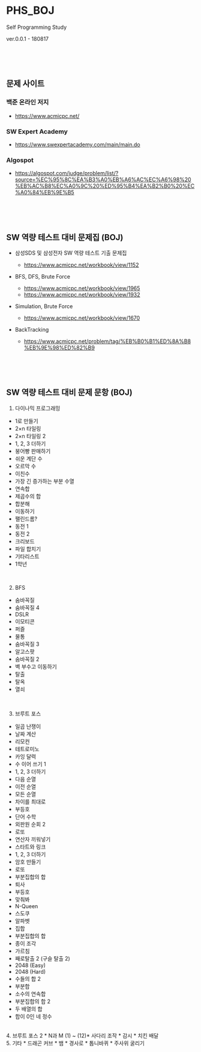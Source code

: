 # PHS_BOJ

Self Programming Study

ver.0.0.1 - 180817

<br>
<br>
<br>

## 문제 사이트

### 백준 온라인 저지
* https://www.acmicpc.net/


### SW Expert Academy
* https://www.swexpertacademy.com/main/main.do 


### Algospot
* https://algospot.com/judge/problem/list/?source=%EC%95%8C%EA%B3%A0%EB%A6%AC%EC%A6%98%20%EB%AC%B8%EC%A0%9C%20%ED%95%B4%EA%B2%B0%20%EC%A0%84%EB%9E%B5

<br>
<br>
<br>

## SW 역량 테스트 대비 문제집 (BOJ)

* 삼성SDS 및 삼성전자 SW 역량 테스트 기출 문제집
  * https://www.acmicpc.net/workbook/view/1152


* BFS, DFS, Brute Force
  * https://www.acmicpc.net/workbook/view/1965
  * https://www.acmicpc.net/workbook/view/1932


* Simulation, Brute Force
  * https://www.acmicpc.net/workbook/view/1670


* BackTracking
  * https://www.acmicpc.net/problem/tag/%EB%B0%B1%ED%8A%B8%EB%9E%98%ED%82%B9

<br>
<br>
<br>

## SW 역량 테스트 대비 문제 문항 (BOJ)

1. 다이나믹 프로그래밍 
  * 1로 만들기
  * 2×n 타일링
  * 2×n 타일링 2
  * 1, 2, 3 더하기
  *  붕어빵 판매하기
  * 쉬운 계단 수
  *  오르막 수
  *  이친수
  *  가장 긴 증가하는 부분 수열
  *  연속합
  *  제곱수의 합
  *  합분해
  *  이동하기
  *  팰린드롬?
  *  동전 1
  *  동전 2
  *  크리보드
  *  파일 합치기
  *  기타리스트
  *  1학년
  
<br>

2. BFS 
  *  숨바꼭질
  *  숨바꼭질 4
  *  DSLR
  *  이모티콘
  *  퍼즐
  *  물통
  *  숨바꼭질 3
  *  알고스팟
  *  숨바꼭질 2
  *  벽 부수고 이동하기
  *  탈출
  *  탈옥
  *  열쇠
  
<br>

3. 브루트 포스 
  * 일곱 난쟁이
  * 날짜 계산
  *  리모컨
  *  테트로미노
  *  카잉 달력
  *  수 이어 쓰기 1
  *  1, 2, 3 더하기
  *  다음 순열
  *  이전 순열
  * 모든 순열
  *  차이를 최대로
  *  부등호
  *  단어 수학
  *  외판원 순회 2
  *  로또
  * 연산자 끼워넣기
  *  스타트와 링크
  *  1, 2, 3 더하기
  *  암호 만들기
  * 로또
  *  부분집합의 합
  *  퇴사
  * 부등호
  *  맞춰봐
  * N-Queen
  * 스도쿠
  * 알파벳
  * 집합
  * 부분집합의 합
  * 종이 조각
  * 가르침
  * 째로탈출 2 (구슬 탈출 2)
  * 2048 (Easy)
  * 2048 (Hard)
  * 수들의 합 2
  * 부분합
  * 소수의 연속합
  * 부분집합의 합 2
  * 두 배열의 합
  * 합이 0인 네 정수
<br>
4. 브루트 포스 2 
  * N과 M (1) ~ (12)*  사다리 조작
  * 감시
  * 치킨 배달
<br>
5. 기타 
  * 드래곤 커브
  * 뱀
  * 경사로
  * 톱니바퀴
  * 주사위 굴리기
